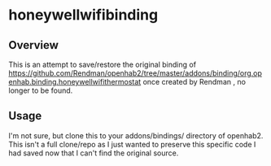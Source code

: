 # honeywellwifibinding
## Overview
This is an attempt to save/restore the original binding of https://github.com/Rendman/openhab2/tree/master/addons/binding/org.openhab.binding.honeywellwifithermostat once created by Rendman , no longer to be found.

## Usage
I'm not sure, but clone this to your addons/bindings/ directory of openhab2.  This isn't a full clone/repo as I just wanted to preserve this specific code I had saved now that I can't find the original source.